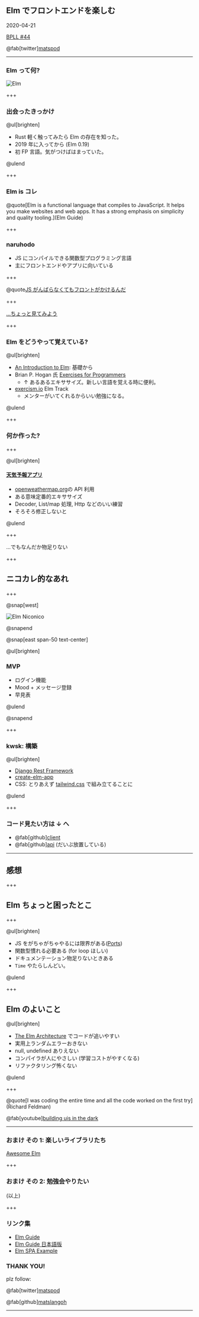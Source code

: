 ## Elm でフロントエンドを楽しむ

2020-04-21

[BPLL #44](https://bpstudy.connpass.com/event/171284/)

@fab[twitter][matspod](https://twitter.com/matspod)

---

### Elm って何?

![Elm](bpll-elm-frontend/assets/elm-logo.png)

+++

### 出会ったきっかけ

@ul[brighten]

- Rust 軽く触ってみたら Elm の存在を知った。
- 2019 年に入ってから (Elm 0.19)
- 初 FP 言語。気がつけばはまっていた。

@ulend

+++

### Elm is コレ

@quote[Elm is a functional language that compiles to JavaScript. It helps you make websites and web apps. It has a strong emphasis on simplicity and quality tooling.](Elm Guide)

+++

### naruhodo

- JS にコンパイルできる関数型プログラミング言語
- 主にフロントエンドやアプリに向いている

+++

@quote[JS がんばらなくてもフロントがかけるんだ](matsu)

+++

[...ちょっと見てみよう](https://ellie-app.com/new)

+++

### Elm をどうやって覚えている?

@ul[brighten]

- [An Introduction to Elm](https://guide.elm-lang.org/): 基礎から
- Brian P. Hogan 氏 [Exercises for Programmers](https://pragprog.com/book/bhwb/exercises-for-programmers)
  - ↑ あるあるエキササイズ。新しい言語を覚える時に便利。
- [exercism.io](https://exercism.io/tracks/elm) Elm Track
  - メンターがいてくれるからいい勉強になる。

@ulend

+++

### 何か作った?

+++

@ul[brighten]

#### [天気予報アプリ](https://elm-weather-app.netlify.com/)

- [openweathermap.org](https://openweathermap.org)の API 利用
- ある意味定番的エキササイズ
- Decoder, List/map 処理, Http などのいい練習
- そろそろ修正しないと

@ulend

+++

...でもなんだか物足りない

+++

## ニコカレ的なあれ

+++

@snap[west]

![Elm Niconico](bpll-elm-frontend/assets/elm_niconico_app_1.png)

@snapend

@snap[east span-50 text-center]

@ul[brighten]

### MVP

- ログイン機能
- Mood + メッセージ登録
- 早見表

@ulend

@snapend

+++

### kwsk: 構築

@ul[brighten]

- [Django Rest Framework](https://www.django-rest-framework.org/)
- [create-elm-app](https://github.com/halfzebra/create-elm-app)
- CSS: とりあえず [tailwind.css](https://tailwindcss.com) で組み立てることに

@ulend

+++

### コード見たい方は ↓ へ

- @fab[github][client](https://github.com/MatsLanGoH/elm-niconico)
- @fab[github][api](https://github.com/MatsLanGoH/dj-niconico)
  (だいぶ放置している)

---

## 感想

+++

## Elm ちょっと困ったとこ

+++

@ul[brighten]

- JS をがちゃがちゃやるには限界がある([Ports](https://guide.elm-lang.jp/interop/ports.html))
- 関数型慣れる必要ある (for loop ほしい)
- ドキュメンテーション物足りないときある
- `Time` やたらしんどい。

@ulend

+++

## Elm のよいこと

@ul[brighten]

- [The Elm Architecture](https://guide.elm-lang.jp/architecture/) でコードが追いやすい
- 実用上ランダムエラーおきない
- null, undefined ありえない
- コンパイラが人にやさしい (学習コストがやすくなる)
- リファクタリング怖くない

@ulend

+++

@quote[I was coding the entire time and all the code worked on the first try](Richard Feldman)

@fab[youtube][building uis in the dark](https://www.youtube.com/watch?v=sKxEwjKQ5zg)

---

### おまけ その 1: 楽しいライブラリたち

[Awesome Elm](https://github.com/sporto/awesome-elm)

+++

### おまけ その 2: 勉強会やりたい

(以上)

+++

### リンク集

- [Elm Guide](https://guide.elm-lang.org)
- [Elm Guide 日本語版](https://guide.elm-lang.jp/)
- [Elm SPA Example](https://github.com/rtfeldman/elm-spa-example)

### THANK YOU!

plz follow:

@fab[twitter][matspod](https://twitter.com/matspod)

@fab[github][matslangoh](https://github.com/MatsLanGoH)

---
